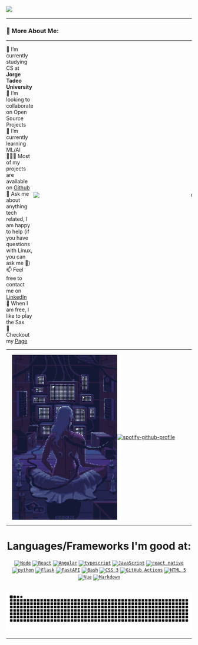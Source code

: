 <img src="https://github.com/Jozexo/Jozexo/blob/main/gif/Jozexo.gif" style="border-radius: 30px margin-right: 10px;"/>

---

### 🧐 More About Me:
<table style="border-collapse: collapse; border: none; width: 100%;">
  <tr style="border: none;">
    <td style="border: none; padding: 0; vertical-align: top;">
      <ul style="list-style-type: none; padding-left: 0;">
        <li>🔭 I’m currently studying CS at <b>Jorge Tadeo University</b></li>
        <li>🤝 I’m looking to collaborate on Open Source Projects</li>
        <li>🌱 I’m currently learning ML/AI</li>
        <li>👨🏻‍💻 Most of my projects are available on <a href="https://github.com/DavidsDvm?tab=repositories">Github</a></li>
        <li>💬 Ask me about anything tech related, I am happy to help (if you have questions with Linux, you can ask me 🐧)</li>
        <li>📫 Feel free to contact me on <a href="https://www.linkedin.com/in/DavidsDvm/">LinkedIn</a></li>
        <li>🎷 When I am free, I like to play the Sax</li>
        <li>📝 Checkout my <a href="https://www.davidsdvm.com/">Page</a></li>
      </ul>
    </td>
    <td style="border: none; padding: 0; text-align: right;">
      <img alt="GIF" src="./assets/dance_ascii.gif" width="450" style="margin-left: auto; display: block;" />
    </td>
  </tr>
</table>


<div style="display: flex; justify-content: center; align-items: center;">
  <img src="https://github.com/Jozexo/Jozexo/blob/main/gif/Eraser.gif" width="285" style="border-radius: 30px margin-right: 10px;"/>
  <a href="https://github.com/kittinan/spotify-github-profile">
    <img src="https://spotify-github-profile.kittinanx.com/api/view?uid=3172duxsvztk6aw6fsqeptfy4mfa&cover_image=true&theme=default&show_offline=true&background_color=121212&interchange=false" alt="spotify-github-profile" style="margin-right: 30px;"/>
  </a>
</div>


---

<!-- languajes and skills section -->

<h1 align="center"> Languages/Frameworks I'm good at: </h1>
<p align="center">
  <code><a href="https://nodejs.org/en"><img alt="Node" title="Node" src="./assets/node.png" height="42"></a></code>
  <code><a href="https://react.dev/"><img alt="React" title="React" src="./assets/react.webp" height="42"></a></code>
  <code><a href="https://angular.dev/"><img alt="Angular" title="Angular" src="./assets/angular.png" height="42"></a></code>
  <code><a href="https://www.typescriptlang.org/"><img alt="typescript" title="typescript" src="./assets/typescript.png" height="42"></a></code>
  <code><a href="https://developer.mozilla.org/en-US/docs/Web/JavaScript"><img alt="JavaScript" title="JavaScript" src="./assets/js.png" height="42"></a></code>
  <code><a href="https://reactnative.dev/"><img alt="react native" title="react native" src="./assets/reactnative.png" height="42"></a></code>
  <code><a href="https://www.python.org/"><img alt="python" title="python" src="./assets/python.png" height="42"></a></code>
  <code><a href="https://flask.palletsprojects.com/en/2.0.x/"><img alt="Flask" title="Flask" src="./assets/flask.png" height="42"></a></code>
  <code><a href="https://fastapi.tiangolo.com/"><img alt="FastAPI" title="FastAPI" src="./assets/fast-api.svg" height="42"></a></code>
  <code><a href="https://www.gnu.org/software/bash"><img alt="Bash" title="Bash" src="./assets/bash.png" height="42"></a></code>
  <code><a href="https://www.w3.org/Style/CSS/Overview.en.html"><img alt="CSS 3" title="CSS 3" src="./assets/css.png" height="42"></a></code>
  <code><a href="https://github.com/features/actions"><img alt="GitHub Actions" title="GitHub Actions" src="./assets/actions.png" height="42"></a></code>
  <code><a href="https://en.wikipedia.org/wiki/HTML"><img alt="HTML 5" title="HTML 5" src="./assets/html.png" height="42"></a></code>
  <code><a href="https://vuejs.org/"><img alt="Vue" title="Vue" src="./assets/vue.png" height="42"></a></code>
  <code><a href="https://daringfireball.net/projects/markdown"><img alt="Markdown" title="Markdown" src="./assets/markdown.png" height="42"></a></code>
</p>
<br>

<div align="center">
  <picture>
    <source media="(prefers-color-scheme: dark)" srcset="https://raw.githubusercontent.com/huiishan99/huiishan99/output/github-contribution-grid-snake-dark.svg">
    <source media="(prefers-color-scheme: light)" srcset="https://raw.githubusercontent.com/huiishan99/huiishan99/output/github-contribution-grid-snake.svg">
    <img alt="github contribution grid snake animation" src="https://raw.githubusercontent.com/huiishan99/huiishan99/output/github-contribution-grid-snake.svg">
  </picture>  
</div>

---
